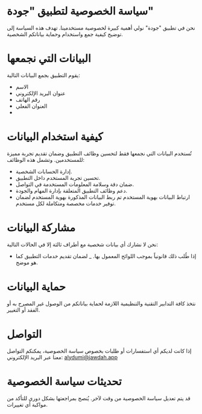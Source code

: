 # سياسة الخصوصية لتطبيق "جودة"
نحن في تطبيق "جودة" نولي أهمية كبيرة لخصوصية مستخدمينا. تهدف هذه السياسة إلى توضيح كيفية جمع واستخدام وحماية بياناتكم الشخصية.

# البيانات التي نجمعها
يقوم التطبيق بجمع البيانات التالية:
- الاسم
- عنوان البريد الإلكتروني
- رقم الهاتف
- العنوان الفعلي
- 
# كيفية استخدام البيانات
تُستخدم البيانات التي نجمعها فقط لتحسين وظائف التطبيق وضمان تقديم تجربة مميزة للمستخدمين. وتشمل هذه الوظائف:
- إدارة الحسابات الشخصية.
- تحسين تجربة المستخدم داخل التطبيق.
- ضمان دقة وسلامة المعلومات المستخدمة في التواصل.
- دعم وظائف التطبيق المتعلقة بإدارة المهام والجودة.
- ارتباط البيانات بهوية المستخدم
تم ربط البيانات المذكورة بهوية المستخدم لضمان توفير خدمات مخصصة ومتكاملة لكل مستخدم.

# مشاركة البيانات
نحن لا نشارك أي بيانات شخصية مع أطراف ثالثة إلا في الحالات التالية:
- إذا طُلب ذلك قانونياً بموجب اللوائح المعمول بها.
_ لضمان تقديم خدمات التطبيق كما هو موضح.

# حماية البيانات
نتخذ كافة التدابير التقنية والتنظيمية اللازمة لحماية بياناتكم من الوصول غير المصرح به أو الفقد أو التغيير.

# التواصل
إذا كانت لديكم أي استفسارات أو طلبات بخصوص سياسة الخصوصية، يمكنكم التواصل معنا عبر البريد الإلكتروني:
alydumi@jawdah.app

# تحديثات سياسة الخصوصية
قد يتم تعديل سياسة الخصوصية من وقت لآخر. يُنصح بمراجعتها بشكل دوري للتأكد من مواكبة أي تغييرات.
